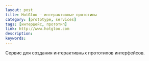 ```yaml
---
layout: post
title: HotGloo — интерактивные прототипы
category: [prototype, services]
tags: [интерфейс, прототип]
link: http://www.hotgloo.com
description:
keywords:
---
```


<p>Сервис для создания интерактивных прототипов интерфейсов.</p>
